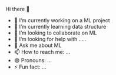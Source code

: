 Hi there 👋

- 🔭 I’m currently working on a ML project
- 🌱 I’m currently learning data structure
- 👯 I’m looking to collaborate on ML
- 🤔 I’m looking for help with .....
- 💬 Ask me about ML
- 📫 How to reach me: ...
- 😄 Pronouns: ...
- ⚡ Fun fact: ...

